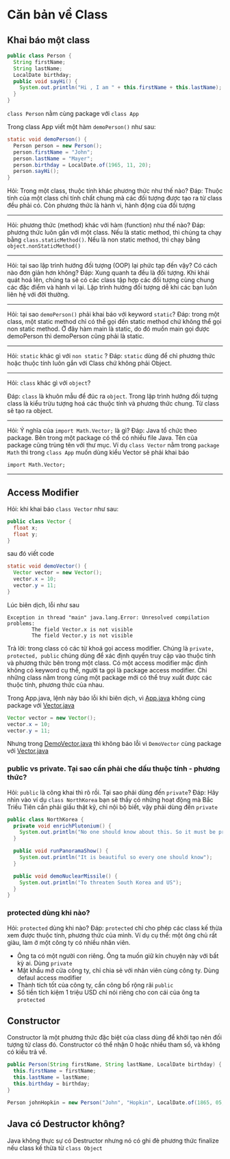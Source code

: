 # Căn bản về Class

## Khai báo một class
```java
public class Person {
  String firstName;
  String lastName;
  LocalDate birthday;
  public void sayHi() {
    System.out.println("Hi , I am " + this.firstName + this.lastName);
  }
}
```
`class Person` nằm cùng package với `class App`

Trong class App viết một hàm `demoPerson()` như sau:
```java
static void demoPerson() {
  Person person = new Person();
  person.firstName = "John";
  person.lastName = "Mayer";
  person.birthday = LocalDate.of(1965, 11, 20);
  person.sayHi();
}
```
Hỏi: Trong một class, thuộc tính khác phương thức như thế nào?
Đáp: Thuộc tính của một class chỉ tính chất chung mà các đối tượng được tạo ra từ class đều phải có. Còn phương thức là hành vi, hành động của đối tượng

---

Hỏi: phương thức (method) khác với hàm (function) như thế nào?
Đáp: phương thức luôn gắn với một class. Nếu là static method, thì chúng ta chạy bằng `class.staticMethod()`. Nếu là non static method, thì chạy bằng `object.nonStaticMethod()`

---

Hỏi: tại sao lập trình hướng đối tượng (OOP) lại phức tạp đến vậy? Có cách nào đơn giản hơn không?
Đáp: Xung quanh ta đều là đối tượng. Khi khái quát hoá lên, chúng ta sẽ có các class tập hợp các đối tượng cùng chung các đặc điểm và hành vi lại. Lập trình hướng đối tượng dễ khi các bạn luôn liên hệ với đời thường.

---

Hỏi: tại sao `demoPerson()` phải khai báo với keyword `static`?
Đáp: trong một class, một static method chỉ có thể gọi đến static method chứ không thể gọi non static method. Ở đây hàm main là static, do đó muốn main gọi được demoPerson thì demoPerson cũng phải là static.

---
Hỏi: `static` khác gì với `non static` ?
Đáp: `static` dùng để chỉ phương thức hoặc thuộc tính luôn gắn với Class chứ không phải Object.

---

Hỏi: `class` khác gì với  `object`?

Đáp: `class` là khuôn mẫu để đúc ra `object`. Trong lập trình hướng đối tượng class là kiểu trừu tượng hoá các thuộc tính và phương thức chung. Từ class sẽ tạo ra object.

---
Hỏi: Ý nghĩa của `import Math.Vector;` là gì?
Đáp: Java tổ chức theo package. Bên trong một package có thể có nhiều file Java. Tên của package cũng trùng tên với thư mục. Ví dụ `class Vector` nằm trong `package Math` thì trong `class App` muốn dùng kiểu Vector sẽ phải khai báo

`import Math.Vector;`

---

## Access Modifier

Hỏi: khi khai báo `class Vector` như sau:
```java
public class Vector {
  float x;
  float y;
}
```
sau đó viết code
```java
static void demoVector() {
  Vector vector = new Vector();
  vector.x = 10;
  vector.y = 11;
}
```
Lúc biên dịch, lỗi như sau
```
Exception in thread "main" java.lang.Error: Unresolved compilation problems: 
        The field Vector.x is not visible
        The field Vector.y is not visible
```

Trả lời: trong class có các từ khoá gọi access modifier. Chúng là `private, protected, public` chúng dùng để xác định quyền truy cập vào thuộc tính và phương thức bên trong một class. Có một access modifier mặc định không có keyword cụ thể, người ta gọi là package access modifier. Chỉ những class nằm trong cùng một package mới có thể truy xuất được các thuộc tính, phương thức của nhau.


Trong App.java, lệnh này báo lỗi khi biên dịch, vì [App.java](App.java) không cùng package với [Vector.java](Math/Vector.java)
```java
Vector vector = new Vector();
vector.x = 10;
vector.y = 11;
```
Nhưng trong [DemoVector.java](Math/DemoVector.java) thì không báo lỗi vì `DemoVector` cùng package với [Vector.java](Math/Vector.java)

### public vs private. Tại sao cần phải che dấu thuộc tính - phương thức?

Hỏi: `public` là công khai thì rõ rồi. Tại sao phải dùng đến `private`? 
Đáp: Hãy nhìn vào ví dụ `class NorthKorea` bạn sẽ thấy có những hoạt động mà Bắc Triều Tiên cần phải giấu thật kỹ, chỉ nội bộ biết, vậy phải dùng đến `private`

```java
public class NorthKorea {
  private void enrichPlutonium() {
    System.out.println("No one should know about this. So it must be private");
  }

  public void runPanoramaShow() {
    System.out.println("It is beautiful so every one should know");
  }

  public void demoNuclearMissile() {
    System.out.println("To threaten South Korea and US");
  }
}
```

### protected dùng khi nào?

Hỏi: `protected` dùng khi nào?
Đáp: `protected` chỉ cho phép các class kế thừa xem được thuộc tính, phương thức của mình. Ví dụ cụ thể: một ông chủ rất giàu, làm ở một công ty có nhiều nhân viên.

- Ông ta có một người con riêng. Ông ta muốn giữ kín chuyện này với bất kỳ ai. Dùng `private`
- Mật khẩu mở cửa công ty, chỉ chia sẻ với nhân viên cùng công ty. Dùng defaul access modifier
- Thành tích tốt của công ty, cần công bố rộng rãi `public`
- Số tiền tích kiệm 1 triệu USD chỉ nói riêng cho con cái của ông ta `protected`

## Constructor 

Constructor là một phương thức đặc biệt của class dùng để khởi tạo nên đối tượng từ class đó.
Constructor có thể nhận 0 hoặc nhiều tham số, và không có kiểu trả về.

```java
public Person(String firstName, String lastName, LocalDate birthday) {
  this.firstName = firstName;
  this.lastName = lastName;
  this.birthday = birthday;
}
```
```java
Person johnHopkin = new Person("John", "Hopkin", LocalDate.of(1865, 05, 20));
```
## Java có Destructor không?

Java không thực sự có Destructor nhưng nó có ghi đè phương thức finalize nếu class kế thừa từ `class Object`

